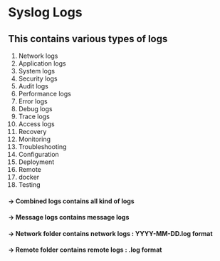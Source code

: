 # Syslog Logs 

## This contains various types of logs
1. Network logs
2. Application logs
3. System logs
4. Security logs
5. Audit logs
6. Performance logs
7. Error logs
8. Debug logs
9. Trace logs
10. Access logs
11. Recovery
12. Monitoring
13. Troubleshooting
14. Configuration
15. Deployment
16. Remote
17. docker
18. Testing

#### -> Combined logs contains all kind of logs 
#### -> Message logs contains message logs
#### -> Network folder contains network logs : YYYY-MM-DD.log format
#### -> Remote folder contains remote logs : <Container-ID>.log format
